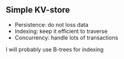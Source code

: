 ## Simple KV-store

* Persistence: do not loss data
* Indexing: keep it efficient to traverse
* Concurrency: handle lots of transactions

I will probably use B-trees for indexing

